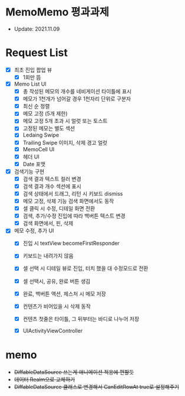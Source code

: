 # MemoMemo 평과과제

- Update: 2021.11.09

# Request List
- [x] 최초 진입 팝업 뷰
    - [x] 1회만 뜸
- [x] Memo List UI
    - [x] 총 작성된 메모의 개수를 네비게이션 타이틀에 표시
    - [x] 메모가 1천개가 넘어갈 경우 1천자리 단위로 구분자
    - [x] 최신 순 정렬
    - [x] 메모 고정 (5개 제한)
    - [x] 메모 고정 5개 초과 시 얼럿 또는 토스트 
    - [x] 고정된 메모는 별도 섹션
    - [x] Ledaing Swipe
    - [x] Trailing Swipe 이미지, 삭제 경고 얼럿
    - [x] MemoCell UI
    - [x] 헤더 UI
    - [x] Date 포맷
- [x] 검색기능 구현
    - [x] 검색 결과 텍스트 컬러 변경
    - [x] 검색 결과 개수 섹션에 표시
    - [x] 검색 상태에서 드래그, 리턴 시 키보드 dismiss
    - [x] 메모 고정, 삭제 기능 검색 화면에서도 동작
    - [x] 셀 클릭 시 수정, 디테일 화면 전환 
    - [x] 검색, 추가/수정 진입에 따라 백버튼 텍스트 변경
    - [x] 검색 화면에서, 핀, 삭제
- [x] 메모 수정, 추가 UI
    - [x] 진입 시 textView becomeFirstResponder
    - [x] 키보드는 내려가지 않음
    - [x] 셀 선택 시 디테일 뷰로 진입, 터치 했을 대 수정모드로 전환
    - [x] 셀 선택시, 공유, 완료 버튼 생김
    - [x] 완료, 백버튼 액션, 제스처 시 메모 저장
    - [x] 컨텐츠가 비어있을 시 삭제 동작
    - [x] 컨텐츠 첫줄은 타이틀, 그 뒤부터는 바디로 나누어 저장
    - [x] UIActivityViewController


# memo
- ~~DiffableDataSource 쓰는게 애니메이션 적용에 편할듯~~
- ~~데이터 Realm으로 교체하기~~
- ~~DiffableDataSource 클래스로 변경해서 CanEditRowAt true로 설정해주기~~
